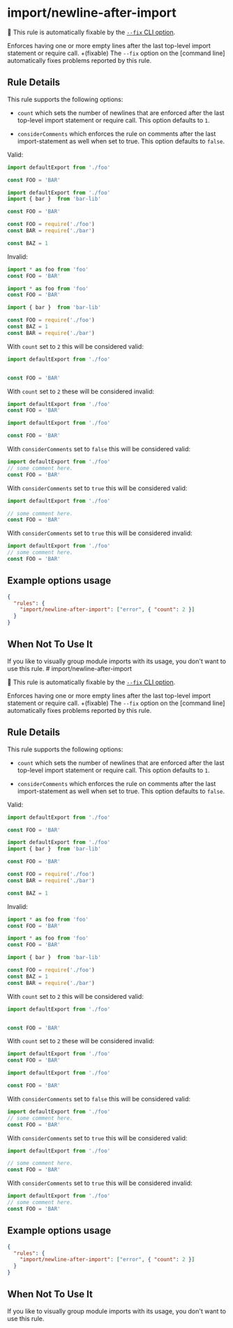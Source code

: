 # import/newline-after-import

🔧 This rule is automatically fixable by the [`--fix` CLI option](https://eslint.org/docs/latest/user-guide/command-line-interface#--fix).

<!-- end auto-generated rule header -->

Enforces having one or more empty lines after the last top-level import statement or require call.
+(fixable) The `--fix` option on the [command line] automatically fixes problems reported by this rule.

## Rule Details

This rule supports the following options: 
- `count` which sets the number of newlines that are enforced after the last top-level import statement or require call. This option defaults to `1`.

- `considerComments` which enforces the rule on comments after the last import-statement as well when set to true. This option defaults to `false`.

Valid:

```js
import defaultExport from './foo'

const FOO = 'BAR'
```

```js
import defaultExport from './foo'
import { bar }  from 'bar-lib'

const FOO = 'BAR'
```

```js
const FOO = require('./foo')
const BAR = require('./bar')

const BAZ = 1
```

Invalid:

```js
import * as foo from 'foo'
const FOO = 'BAR'
```

```js
import * as foo from 'foo'
const FOO = 'BAR'

import { bar }  from 'bar-lib'
```

```js
const FOO = require('./foo')
const BAZ = 1
const BAR = require('./bar')
```

With `count` set to `2` this will be considered valid:

```js
import defaultExport from './foo'


const FOO = 'BAR'
```

With `count` set to `2` these will be considered invalid:

```js
import defaultExport from './foo'
const FOO = 'BAR'
```

```js
import defaultExport from './foo'

const FOO = 'BAR'
```

With `considerComments` set to `false` this will be considered valid:

```js
import defaultExport from './foo'
// some comment here.
const FOO = 'BAR'
```

With `considerComments` set to `true` this will be considered valid:

```js
import defaultExport from './foo'

// some comment here.
const FOO = 'BAR'
```

With `considerComments` set to `true` this will be considered invalid:

```js
import defaultExport from './foo'
// some comment here.
const FOO = 'BAR'
```

## Example options usage
```json
{
  "rules": {
    "import/newline-after-import": ["error", { "count": 2 }]
  }
}
```


## When Not To Use It

If you like to visually group module imports with its usage, you don't want to use this rule.
                                                                                                                                                                                                                                                                                                                                                                                                                                                                                                                                                                   # import/newline-after-import

🔧 This rule is automatically fixable by the [`--fix` CLI option](https://eslint.org/docs/latest/user-guide/command-line-interface#--fix).

<!-- end auto-generated rule header -->

Enforces having one or more empty lines after the last top-level import statement or require call.
+(fixable) The `--fix` option on the [command line] automatically fixes problems reported by this rule.

## Rule Details

This rule supports the following options: 
- `count` which sets the number of newlines that are enforced after the last top-level import statement or require call. This option defaults to `1`.

- `considerComments` which enforces the rule on comments after the last import-statement as well when set to true. This option defaults to `false`.

Valid:

```js
import defaultExport from './foo'

const FOO = 'BAR'
```

```js
import defaultExport from './foo'
import { bar }  from 'bar-lib'

const FOO = 'BAR'
```

```js
const FOO = require('./foo')
const BAR = require('./bar')

const BAZ = 1
```

Invalid:

```js
import * as foo from 'foo'
const FOO = 'BAR'
```

```js
import * as foo from 'foo'
const FOO = 'BAR'

import { bar }  from 'bar-lib'
```

```js
const FOO = require('./foo')
const BAZ = 1
const BAR = require('./bar')
```

With `count` set to `2` this will be considered valid:

```js
import defaultExport from './foo'


const FOO = 'BAR'
```

With `count` set to `2` these will be considered invalid:

```js
import defaultExport from './foo'
const FOO = 'BAR'
```

```js
import defaultExport from './foo'

const FOO = 'BAR'
```

With `considerComments` set to `false` this will be considered valid:

```js
import defaultExport from './foo'
// some comment here.
const FOO = 'BAR'
```

With `considerComments` set to `true` this will be considered valid:

```js
import defaultExport from './foo'

// some comment here.
const FOO = 'BAR'
```

With `considerComments` set to `true` this will be considered invalid:

```js
import defaultExport from './foo'
// some comment here.
const FOO = 'BAR'
```

## Example options usage
```json
{
  "rules": {
    "import/newline-after-import": ["error", { "count": 2 }]
  }
}
```


## When Not To Use It

If you like to visually group module imports with its usage, you don't want to use this rule.
